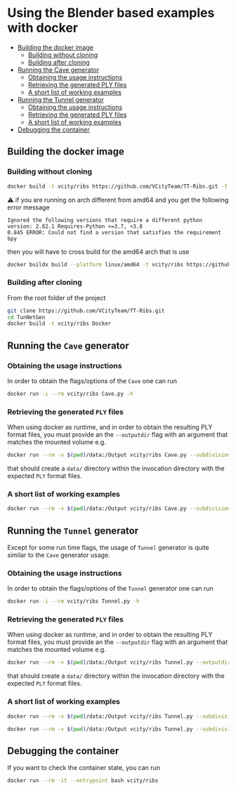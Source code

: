 # Using the Blender based examples with docker

<!-- TOC -->

- [Building the docker image](#building-the-docker-image)
  - [Building without cloning](#building-without-cloning)
  - [Building after cloning](#building-after-cloning)
- [Running the Cave generator](#running-the-cave-generator)
  - [Obtaining the usage instructions](#obtaining-the-usage-instructions)
  - [Retrieving the generated PLY files](#retrieving-the-generated-ply-files)
  - [A short list of working examples](#a-short-list-of-working-examples)
- [Running the Tunnel generator](#running-the-tunnel-generator)
  - [Obtaining the usage instructions](#obtaining-the-usage-instructions)
  - [Retrieving the generated PLY files](#retrieving-the-generated-ply-files)
  - [A short list of working examples](#a-short-list-of-working-examples)
- [Debugging the container](#debugging-the-container)

<!-- /TOC -->

## Building the docker image

### Building without cloning

```bash
docker build -t vcity/ribs https://github.com/VCityTeam/TT-Ribs.git -f Docker/Dockerfile
```

:warning: if you are running on arch different from amd64 and you get the following error message
```
Ignored the following versions that require a different python version: 2.82.1 Requires-Python >=3.7, <3.8                                         
0.845 ERROR: Could not find a version that satisfies the requirement bpy
```

then you will have to cross build for the amd64 arch that is use

```bash
docker buildx build --platform linux/amd64 -t vcity/ribs https://github.com/VCityTeam/TT-Ribs.git -f Docker/Dockerfile
```

### Building after cloning

From the root folder of the project

```bash
git clone https://github.com/VCityTeam/TT-Ribs.git
cd TunNetGen
docker build -t vcity/ribs Docker
```

## Running the `Cave` generator

### Obtaining the usage instructions

In order to obtain the flags/options of the `Cave` one can run

```bash
docker run -i --rm vcity/ribs Cave.py -h
```

### Retrieving the generated `PLY` files

When using docker as runtime, and in order to obtain the resulting PLY
format files, you must provide an the
`--outputdir` flag with an argument that matches the mounted volume e.g.

```bash
docker run --rm -v $(pwd)/data:/Output vcity/ribs Cave.py --subdivision 3 --outputdir /Output
```

that should create a `data/` directory within the invocation directory with
the expected `PLY` format files.

### A short list of working examples

```bash
docker run --rm -v $(pwd)/data:/Output vcity/ribs Cave.py --subdivision 2 --grid_size_x 3 --grid_size_y 2 --outputdir /Output
```

## Running the `Tunnel` generator

Except for some run time flags, the usage of `Tunnel` generator is quite
similar to the `Cave` generator usage.

### Obtaining the usage instructions

In order to obtain the flags/options of the `Tunnel` generator one can run

```bash
docker run -i --rm vcity/ribs Tunnel.py -h
```

### Retrieving the generated `PLY` files

When using docker as runtime, and in order to obtain the resulting PLY
format files, you must provide an the
`--outputdir` flag with an argument that matches the mounted volume e.g.

```bash
docker run --rm -v $(pwd)/data:/Output vcity/ribs Tunnel.py --outputdir /Output
```

that should create a `data/` directory within the invocation directory with
the expected `PLY` format files.

### A short list of working examples

```bash
docker run --rm -v $(pwd)/data:/Output vcity/ribs Tunnel.py --subdivision 2 --outputdir /Output
```

```bash
docker run --rm -v $(pwd)/data:/Output vcity/ribs Tunnel.py --subdivision 3 --outputdir /Output
```

## Debugging the container

If you want to check the container state, you can run

```bash
docker run --rm -it --entrypoint bash vcity/ribs
```
